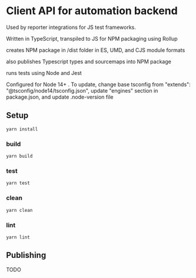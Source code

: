 # Client API for automation backend
Used by reporter integrations for JS test frameworks.

Written in TypeScript, transpiled to JS for NPM packaging using Rollup

creates NPM package in /dist folder in ES, UMD, and CJS module formats

also publishes Typescript types and sourcemaps into NPM package

runs tests using Node and Jest

Configured for Node 14+ . To update, change base tsconfig from "extends": "@tsconfig/node14/tsconfig.json", update "engines" section in package.json, and update .node-version file

## Setup

`yarn install`

### build

`yarn build`

### test

`yarn test`

### clean

`yarn clean`

### lint

`yarn lint`

## Publishing

TODO
